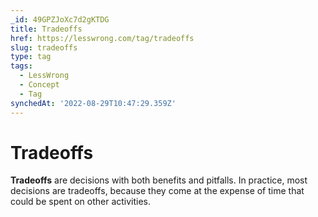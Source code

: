 ```yaml
---
_id: 49GPZJoXc7d2gKTDG
title: Tradeoffs
href: https://lesswrong.com/tag/tradeoffs
slug: tradeoffs
type: tag
tags:
  - LessWrong
  - Concept
  - Tag
synchedAt: '2022-08-29T10:47:29.359Z'
---
```

# Tradeoffs

**Tradeoffs** are decisions with both benefits and pitfalls. In practice, most decisions are tradeoffs, because they come at the expense of time that could be spent on other activities.